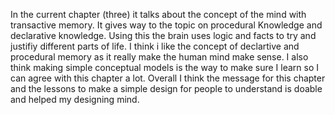 In the current chapter (three) it talks about the concept of the mind with transactive memory. It gives way to the topic on procedural Knowledge and declarative knowledge. 
Using this the brain uses logic and facts to try and justifiy different parts of life. I think i like the concept of declartive and procedural memory as it really make 
the human mind make sense. I also think making simple conceptual models is the way to make sure I learn so I can agree with this chapter a lot. Overall I think the message for this chapter
and the lessons to make a simple design for people to understand is doable and helped my designing mind.
